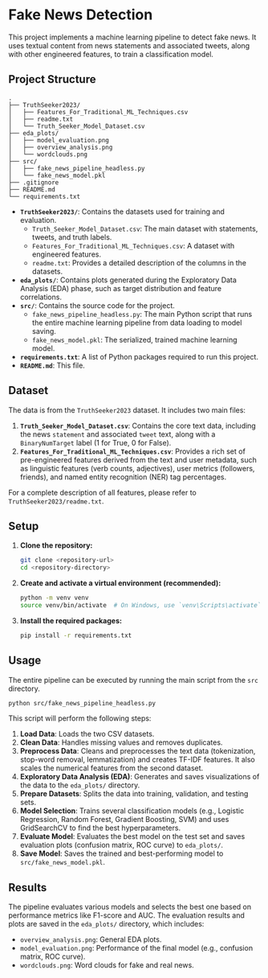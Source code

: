 # Fake News Detection

This project implements a machine learning pipeline to detect fake news. It uses textual content from news statements and associated tweets, along with other engineered features, to train a classification model.

## Project Structure

```
.
├── TruthSeeker2023/
│   ├── Features_For_Traditional_ML_Techniques.csv
│   ├── readme.txt
│   └── Truth_Seeker_Model_Dataset.csv
├── eda_plots/
│   ├── model_evaluation.png
│   ├── overview_analysis.png
│   └── wordclouds.png
├── src/
│   ├── fake_news_pipeline_headless.py
│   └── fake_news_model.pkl
├── .gitignore
├── README.md
└── requirements.txt
```

-   **`TruthSeeker2023/`**: Contains the datasets used for training and evaluation.
    -   `Truth_Seeker_Model_Dataset.csv`: The main dataset with statements, tweets, and truth labels.
    -   `Features_For_Traditional_ML_Techniques.csv`: A dataset with engineered features.
    -   `readme.txt`: Provides a detailed description of the columns in the datasets.
-   **`eda_plots/`**: Contains plots generated during the Exploratory Data Analysis (EDA) phase, such as target distribution and feature correlations.
-   **`src/`**: Contains the source code for the project.
    -   `fake_news_pipeline_headless.py`: The main Python script that runs the entire machine learning pipeline from data loading to model saving.
    -   `fake_news_model.pkl`: The serialized, trained machine learning model.
-   **`requirements.txt`**: A list of Python packages required to run this project.
-   **`README.md`**: This file.

## Dataset

The data is from the `TruthSeeker2023` dataset. It includes two main files:

1.  **`Truth_Seeker_Model_Dataset.csv`**: Contains the core text data, including the news `statement` and associated `tweet` text, along with a `BinaryNumTarget` label (1 for True, 0 for False).
2.  **`Features_For_Traditional_ML_Techniques.csv`**: Provides a rich set of pre-engineered features derived from the text and user metadata, such as linguistic features (verb counts, adjectives), user metrics (followers, friends), and named entity recognition (NER) tag percentages.

For a complete description of all features, please refer to `TruthSeeker2023/readme.txt`.

## Setup

1.  **Clone the repository:**
    ```bash
    git clone <repository-url>
    cd <repository-directory>
    ```

2.  **Create and activate a virtual environment (recommended):**
    ```bash
    python -m venv venv
    source venv/bin/activate  # On Windows, use `venv\Scripts\activate`
    ```

3.  **Install the required packages:**
    ```bash
    pip install -r requirements.txt
    ```

## Usage

The entire pipeline can be executed by running the main script from the `src` directory.

```bash
python src/fake_news_pipeline_headless.py
```

This script will perform the following steps:
1.  **Load Data**: Loads the two CSV datasets.
2.  **Clean Data**: Handles missing values and removes duplicates.
3.  **Preprocess Data**: Cleans and preprocesses the text data (tokenization, stop-word removal, lemmatization) and creates TF-IDF features. It also scales the numerical features from the second dataset.
4.  **Exploratory Data Analysis (EDA)**: Generates and saves visualizations of the data to the `eda_plots/` directory.
5.  **Prepare Datasets**: Splits the data into training, validation, and testing sets.
6.  **Model Selection**: Trains several classification models (e.g., Logistic Regression, Random Forest, Gradient Boosting, SVM) and uses GridSearchCV to find the best hyperparameters.
7.  **Evaluate Model**: Evaluates the best model on the test set and saves evaluation plots (confusion matrix, ROC curve) to `eda_plots/`.
8.  **Save Model**: Saves the trained and best-performing model to `src/fake_news_model.pkl`.

## Results

The pipeline evaluates various models and selects the best one based on performance metrics like F1-score and AUC. The evaluation results and plots are saved in the `eda_plots/` directory, which includes:
- `overview_analysis.png`: General EDA plots.
- `model_evaluation.png`: Performance of the final model (e.g., confusion matrix, ROC curve).
- `wordclouds.png`: Word clouds for fake and real news.
